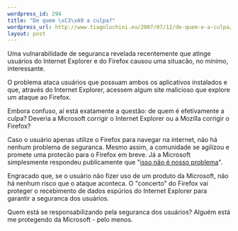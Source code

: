 ```yaml
--- 
wordpress_id: 294
title: "De quem \xC3\xA9 a culpa?"
wordpress_url: http://www.tiagoluchini.eu/2007/07/12/de-quem-e-a-culpa/
layout: post
---
```

Uma vulnarabilidade de seguranca revelada recentemente que atinge usuários do Internet Explorer e do Firefox causou uma situacão, no mínimo, interessante.

O problema ataca usuários que possuam ambos os aplicativos instalados e que, através do Internet Explorer, acessem algum site malicioso que explore um ataque ao Firefox.

Embora confuso, aí está exatamente a questão: de quem é efetivamente a culpa? Deveria a Microsoft corrigir o Internet Explorer ou a Mozilla corrigir o Firefox?

Caso o usuário apenas utilize o Firefox para navegar na internet, não há nenhum problema de seguranca. Mesmo assim, a comunidade se agilizou e promete uma protecão para o Firefox em breve. Já a Microsoft simplesmente respondeu publicamente que "<a href="http://blogs.zdnet.com/security/?p=367" target="_blank">isso não é nosso problema</a>".

Engracado que, se o usuário não fizer uso de um produto da Microsoft, não há nenhum risco que o ataque aconteca. O "concerto" do Firefox vai proteger o recebimento de dados espúrios do Internet Explorer para garantir a seguranca dos usuários.

Quem está se responsabilizando pela seguranca dos usuários? Alguém está me protegendo da Microsoft - pelo menos.
